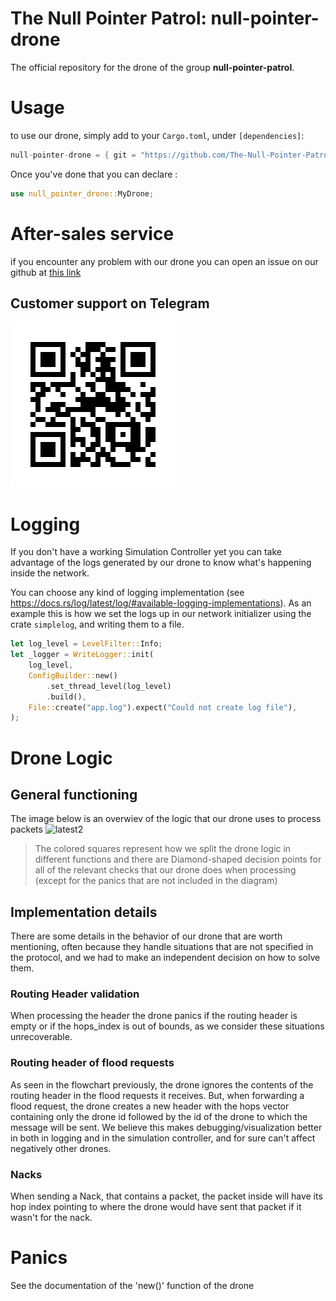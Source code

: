# The Null Pointer Patrol: null-pointer-drone
The official repository for the drone of the group **null-pointer-patrol**.
# Usage
to use our drone, simply add to your `Cargo.toml`, under `[dependencies]`:
``` rust
null-pointer-drone = { git = "https://github.com/The-Null-Pointer-Patrol/null-pointer-drone.git"}
```
Once you've done that you can declare :
``` rust 
use null_pointer_drone::MyDrone; 
```
# After-sales service
if you encounter any problem with our drone you can open an issue on our github at [this link](https://github.com/The-Null-Pointer-Patrol/null-pointer-drone/issues)

## Customer support on Telegram
![alt text](qr-code.png "TG Customer Service")

# Logging
If you don't have a working Simulation Controller yet you can take advantage of the logs generated by our drone to know what's happening inside the network.

You can choose any kind of logging implementation (see https://docs.rs/log/latest/log/#available-logging-implementations). As an example this is how we set the logs up in our network initializer using the crate `simplelog`, and writing them to a file.
``` rust
let log_level = LevelFilter::Info;
let _logger = WriteLogger::init(
    log_level,
    ConfigBuilder::new()
        .set_thread_level(log_level)
        .build(),
    File::create("app.log").expect("Could not create log file"),
);

```
# Drone Logic
## General functioning
The image below is an overwiev of the logic that our drone uses to process packets
![latest2](https://github.com/user-attachments/assets/68793d31-fc32-4103-8fcc-9bbc6711db44)
> The colored squares represent how we split the drone logic in different functions and there are Diamond-shaped decision points for all of the relevant checks that our drone does when processing (except for the panics that are not included in the diagram)

## Implementation details
There are some details in the behavior of our drone that are worth mentioning, often because they handle situations that are not specified in the protocol, and we had to make an independent decision on how to solve them.
### Routing Header validation
When processing the header the drone panics if the routing header is empty or if the hops_index is out of bounds, as we consider these situations unrecoverable. 
### Routing header of flood requests
As seen in the flowchart previously, the drone ignores the contents of the routing header in the flood requests it receives. But, when forwarding a flood request, the drone creates a new header with the hops vector containing only the drone id followed by the id of the drone to which the message will be sent. We believe this makes debugging/visualization better in both in logging and in the simulation controller, and for sure can't affect negatively other drones.
### Nacks
When sending a Nack, that contains a packet, the packet inside will have its hop index pointing to where the drone would have sent that packet if it wasn't for the nack.

# Panics
See the documentation of the 'new()' function of the drone
